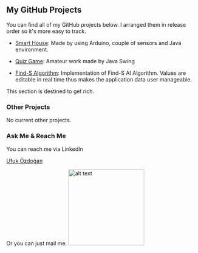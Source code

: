 ## My GitHub Projects

You can find all of my GitHub projects below. I arranged them in release order so it's more easy to track.

- [Smart House](https://github.com/ufukozdogan/akilli-evim): Made by using Arduino, couple of sensors and Java environment.

- [Quiz Game](https://github.com/ufukozdogan/java-swing-quizgame): Amateur work made by Java Swing

- [Find-S Algorithm](https://github.com/ufukozdogan/find-s): Implementation of Find-S AI Algorithm. Values are editable in real time thus makes the application data user manageable.

This section is destined to get rich.

### Other Projects

No current other projects.

### Ask Me & Reach Me

You can reach me via LinkedIn
<script type="text/javascript" src="https://platform.linkedin.com/badges/js/profile.js" async defer></script>
<div class="LI-profile-badge"  data-version="v1" data-size="medium" data-locale="tr_TR" data-type="vertical" data-theme="dark" data-vanity="ufukozdogan"><a class="LI-simple-link" href='https://tr.linkedin.com/in/ufukozdogan?trk=profile-badge'>Ufuk Özdoğan</a></div>

Or you can just mail me.
<img src="https://upload.wikimedia.org/wikipedia/commons/thumb/5/52/Mail_iOS.svg/2000px-Mail_iOS.svg.png" alt="alt text" width="200" height="200">


